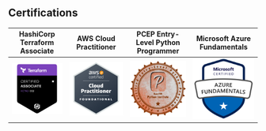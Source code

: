## Certifications

<table>
<thead>
  <tr>
    <th> HashiCorp Terraform Associate </th>
    <th> AWS Cloud Practitioner </th>
    <th> PCEP Entry-Level Python Programmer </th>
    <th> Microsoft Azure Fundamentals </th>
  </tr>
</thead>
<tbody>
  <tr>
    <td>
        <a href="https://www.credly.com/badges/115a4085-1471-4298-ae4f-141d58702e80/public_url"><img src="./img/TERRAFORM_associate.png"></a>
    </td>
    <td> 
        <a href="https://www.credly.com/badges/b3997caf-6907-417f-a5a5-0b836888bcfe/public_url"><img src="./img/AWS_pract.png"></a>
   </td>
   <td> 
        <a href="https://www.credly.com/badges/34aa178c-c5b2-478f-bdd6-1e85993483de/public_url"><img src="./img/PYTHON_bronze.png"></a>
   </td>
   <td> 
        <a href="https://www.credly.com/badges/0cca59b4-6941-4292-b37c-290d01bf358e/public_url"><img src="./img/AZURE_fundamentals.png"></a>
   </td>
  </tr>
</tbody>
</table>